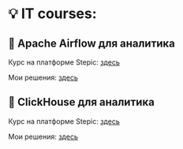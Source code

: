 # 💡 IT courses:

## 📖 Apache Airflow для аналитика

Курс на платформе Stepic: [здесь](https://stepik.org/course/99527/syllabus "здесь")


Мои решения: [здесь](https://github.com/Malakhova-Natalya/IT_courses/tree/main/Apache%20Airflow%20для%20аналитика "здесь")

## 📖 ClickHouse для аналитика

Курс на платформе Stepic: [здесь](https://stepik.org/course/100210/syllabus "здесь")


Мои решения: [здесь](https://github.com/Malakhova-Natalya/IT_courses/tree/main/ClickHouse%20для%20аналитика "здесь")
